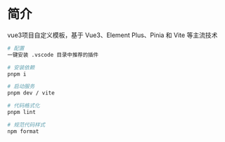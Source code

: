 # 简介

vue3项目自定义模板，基于 Vue3、Element Plus、Pinia 和 Vite 等主流技术

```bash
# 配置
一键安装 .vscode 目录中推荐的插件

# 安装依赖
pnpm i

# 启动服务
pnpm dev / vite

# 代码格式化
pnpm lint

# 规范代码样式
npm format

```